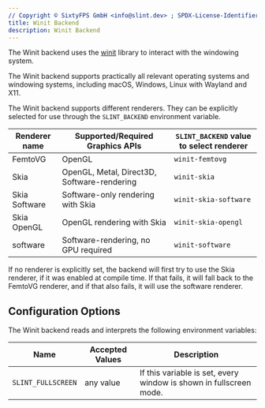 ```yaml
---
// Copyright © SixtyFPS GmbH <info@slint.dev> ; SPDX-License-Identifier: MIT
title: Winit Backend
description: Winit Backend
---
```


The Winit backend uses the [winit](https://docs.rs/winit/latest/winit/) library to interact with the
windowing system.

The Winit backend supports practically all relevant operating systems and windowing systems, including
macOS, Windows, Linux with Wayland and X11.

The Winit backend supports different renderers. They can be explicitly selected for use through the
`SLINT_BACKEND` environment variable.

| Renderer name | Supported/Required Graphics APIs            | `SLINT_BACKEND` value to select renderer |
|---------------|---------------------------------------------|------------------------------------------|
| FemtoVG       | OpenGL                                      | `winit-femtovg`                          |
| Skia          | OpenGL, Metal, Direct3D, Software-rendering | `winit-skia`                             |
| Skia Software | Software-only rendering with Skia           | `winit-skia-software`                    |
| Skia OpenGL   | OpenGL rendering with Skia                  | `winit-skia-opengl`                      |
| software      | Software-rendering, no GPU required         | `winit-software`                         |

If no renderer is explicitly set, the backend will first try to use the Skia renderer, if it was enabled at compile time.
If that fails, it will fall back to the FemtoVG renderer, and if that also fails, it will use the software renderer.


## Configuration Options

The Winit backend reads and interprets the following environment variables:

| Name               | Accepted Values | Description                                                        |
|--------------------|-----------------|--------------------------------------------------------------------|
| `SLINT_FULLSCREEN` | any value       | If this variable is set, every window is shown in fullscreen mode. |
